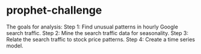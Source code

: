 # prophet-challenge

The goals for analysis:
Step 1: Find unusual patterns in hourly Google search traffic.
Step 2: Mine the search traffic data for seasonality.
Step 3: Relate the search traffic to stock price patterns.
Step 4: Create a time series model.
